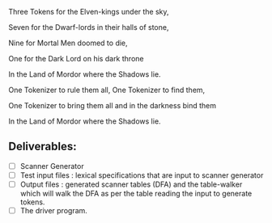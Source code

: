 Three Tokens for the Elven-kings under the sky,

Seven for the Dwarf-lords in their halls of stone,

Nine for Mortal Men doomed to die,

One for the Dark Lord on his dark throne

In the Land of Mordor where the Shadows lie.

One Tokenizer to rule them all, One Tokenizer to find them,

One Tokenizer to bring them all and in the darkness bind them

In the Land of Mordor where the Shadows lie.

 

Deliverables:
---------------
- [ ] Scanner Generator
- [ ] Test input files : lexical specifications that are input to scanner generator
- [ ] Output files : generated scanner tables (DFA) and the table-walker which will walk the DFA as per the table reading the input to generate tokens. 
- [ ] The driver program.
